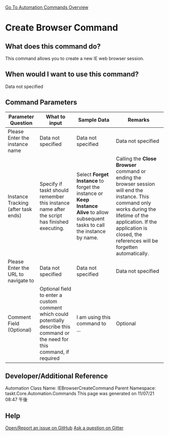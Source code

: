 <!--TITLE: Create Browser Command -->
<!-- SUBTITLE: a command in the IE Browser Commands group. -->
[Go To Automation Commands Overview](/automation-commands.md)


# Create Browser Command


## What does this command do?
This command allows you to create a new IE web browser session.


## When would I want to use this command?
Data not specified


## Command Parameters
| Parameter Question   	| What to input  	|  Sample Data 	| Remarks  	|
| ---                    | ---               | ---           | ---       |
|Please Enter the instance name|Data not specified|Data not specified|Data not specified|
|Instance Tracking (after task ends)|Specify if taskt should remember this instance name after the script has finished executing.|Select **Forget Instance** to forget the instance or **Keep Instance Alive** to allow subsequent tasks to call the instance by name.|Calling the **Close Browser** command or ending the browser session will end the instance.  This command only works during the lifetime of the application.  If the application is closed, the references will be forgetten automatically.|
|Please Enter the URL to navigate to|Data not specified|Data not specified|Data not specified|
|Comment Field (Optional)|Optional field to enter a custom comment which could potentially describe this command or the need for this command, if required|I am using this command to ...|Optional|










## Developer/Additional Reference
Automation Class Name: IEBrowserCreateCommand
Parent Namespace: taskt.Core.Automation.Commands
This page was generated on 11/07/21 08:47 午後


## Help
[Open/Report an issue on GitHub](https://github.com/saucepleez/taskt/issues/new)
[Ask a question on Gitter](https://gitter.im/taskt-rpa/Lobby)
